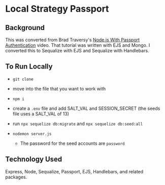 # Local Strategy Passport

## Background
This was converted from Brad Traversy's [Node.js With Passport Authentication](https://www.youtube.com/watch?v=6FOq4cUdH8k) video. That tutorial was written with EJS and Mongo. I converted this to Sequalize with EJS and Sequalize with Handlebars.

## To Run Locally
- `git clone`
- move into the file that you want to work with
- `npm i`
- create a `.env` file and add SALT_VAL and SESSION_SECRET (the seeds file uses a SALT_VAL of 13)
- run `npx sequelize db:migrate` and `npx sequelize db:seed:all`
- `nodemon server.js`

  * The password for the seed accounts are `password`

## Technology Used
Express, Node, Sequalize, Passport, EJS, Handlebars, and related packages.
